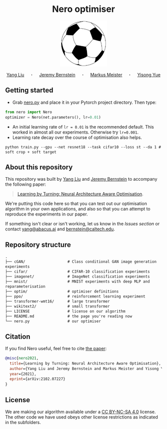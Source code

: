 <h1 align="center">
Nero optimiser
</h1>

<p align="center">
  <img src="soccer.svg" width="150"/>
</p>

<p align="center">
  <a href="https://scholar.google.com/citations?user=nVWQwHkAAAAJ&hl" target="_blank">Yang&nbsp;Liu</a> &emsp; <b>&middot;</b> &emsp;
  <a href="https://jeremybernste.in" target="_blank">Jeremy&nbsp;Bernstein</a> &emsp; <b>&middot;</b> &emsp;
  <a href="https://www.bbe.caltech.edu/people/markus-meister" target="_blank">Markus&nbsp;Meister</a> &emsp; <b>&middot;</b> &emsp;
  <a href="http://www.yisongyue.com" target="_blank">Yisong&nbsp;Yue</a>
</p>

## Getting started

- Grab [nero.py](https://github.com/jxbz/nero/blob/master/nero.py) and place it in your Pytorch project directory. Then type:
```python
from nero import Nero
optimizer = Nero(net.parameters(), lr=0.01)
```
- An initial learning rate of `lr = 0.01` is the recommended default. This worked in almost all our experiments. Otherwise try `lr=0.001`. 
- Learning rate decay over the course of optimisation also helps.

```
python train.py --gpu --net resnet18 --task cifar10 --loss st --da 1 # soft crop + soft target
```

## About this repository

This repository was built by <a href="https://scholar.google.com/citations?user=nVWQwHkAAAAJ&hl" target="_blank">Yang&nbsp;Liu</a> and <a href="https://jeremybernste.in" target="_blank">Jeremy&nbsp;Bernstein</a> to accompany the following paper:

> [Learning by Turning: Neural Architecture Aware Optimisation](https://arxiv.org/abs/2102.07227).

We're putting this code here so that you can test out our optimisation algorithm in your own applications, and also so that you can attempt to reproduce the experiments in our paper.

If something isn't clear or isn't working, let us know in the *Issues section* or contact [yang@abacus.ai](mailto:yang@abacus.ai) and [bernstein@caltech.edu](mailto:bernstein@caltech.edu).

## Repository structure

    .
    ├── cGAN/                   # Class conditional GAN image generation experiments
    ├── cifar/                  # CIFAR-10 classification experiments
    ├── imagenet/               # ImageNet classification experiments
    ├── mnist/                  # MNIST experiments with deep MLP and reparameterisation
    ├── optim/                  # optimiser definitions
    ├── ppo/                    # reinforcement learning experiment
    ├── transformer-wmt16/      # large transformer
    ├── wikitext2/              # small transformer
    ├── LICENSE                 # license on our algorithm
    ├── README.md               # the page you're reading now
    └── nero.py                 # our optimiser

## Citation

If you find Nero useful, feel free to cite [the paper](https://arxiv.org/abs/2102.07227):

```bibtex
@misc{nero2021,
  title={Learning by Turning: Neural Architecture Aware Optimisation},
  author={Yang Liu and Jeremy Bernstein and Markus Meister and Yisong Yue},
  year={2021},
  eprint={arXiv:2102.07227}
}
```

## License

We are making our algorithm available under a [CC BY-NC-SA 4.0](https://creativecommons.org/licenses/by-nc-sa/4.0/) license. The other code we have used obeys other license restrictions as indicated in the subfolders.
